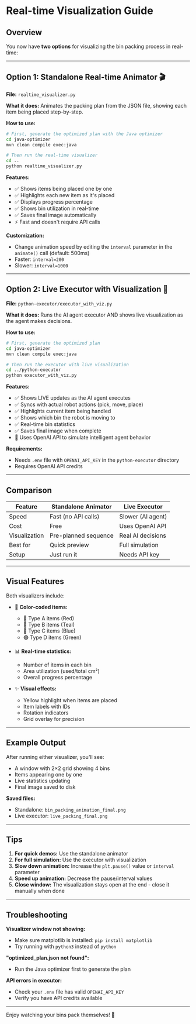 # Real-time Visualization Guide

## Overview
You now have **two options** for visualizing the bin packing process in real-time:

---

## Option 1: Standalone Real-time Animator 🎬

**File:** `realtime_visualizer.py`

**What it does:** Animates the packing plan from the JSON file, showing each item being placed step-by-step.

**How to use:**
```bash
# First, generate the optimized plan with the Java optimizer
cd java-optimizer
mvn clean compile exec:java

# Then run the real-time visualizer
cd ..
python realtime_visualizer.py
```

**Features:**
- ✅ Shows items being placed one by one
- ✅ Highlights each new item as it's placed
- ✅ Displays progress percentage
- ✅ Shows bin utilization in real-time
- ✅ Saves final image automatically
- ⚡ Fast and doesn't require API calls

**Customization:**
- Change animation speed by editing the `interval` parameter in the `animate()` call (default: 500ms)
- Faster: `interval=200`
- Slower: `interval=1000`

---

## Option 2: Live Executor with Visualization 🤖

**File:** `python-executor/executor_with_viz.py`

**What it does:** Runs the AI agent executor AND shows live visualization as the agent makes decisions.

**How to use:**
```bash
# First, generate the optimized plan
cd java-optimizer
mvn clean compile exec:java

# Then run the executor with live visualization
cd ../python-executor
python executor_with_viz.py
```

**Features:**
- ✅ Shows LIVE updates as the AI agent executes
- ✅ Syncs with actual robot actions (pick, move, place)
- ✅ Highlights current item being handled
- ✅ Shows which bin the robot is moving to
- ✅ Real-time bin statistics
- ✅ Saves final image when complete
- 🤖 Uses OpenAI API to simulate intelligent agent behavior

**Requirements:**
- Needs `.env` file with `OPENAI_API_KEY` in the `python-executor` directory
- Requires OpenAI API credits

---

## Comparison

| Feature | Standalone Animator | Live Executor |
|---------|-------------------|---------------|
| Speed | Fast (no API calls) | Slower (AI agent) |
| Cost | Free | Uses OpenAI API |
| Visualization | Pre-planned sequence | Real AI decisions |
| Best for | Quick preview | Full simulation |
| Setup | Just run it | Needs API key |

---

## Visual Features

Both visualizers include:

- 🎨 **Color-coded items:**
  - 🔴 Type A items (Red)
  - 🔵 Type B items (Teal)
  - 💙 Type C items (Blue)
  - 🟢 Type D items (Green)

- 📊 **Real-time statistics:**
  - Number of items in each bin
  - Area utilization (used/total cm²)
  - Overall progress percentage

- ✨ **Visual effects:**
  - Yellow highlight when items are placed
  - Item labels with IDs
  - Rotation indicators
  - Grid overlay for precision

---

## Example Output

After running either visualizer, you'll see:
- A window with 2×2 grid showing 4 bins
- Items appearing one by one
- Live statistics updating
- Final image saved to disk

**Saved files:**
- Standalone: `bin_packing_animation_final.png`
- Live executor: `live_packing_final.png`

---

## Tips

1. **For quick demos:** Use the standalone animator
2. **For full simulation:** Use the executor with visualization
3. **Slow down animation:** Increase the `plt.pause()` value or `interval` parameter
4. **Speed up animation:** Decrease the pause/interval values
5. **Close window:** The visualization stays open at the end - close it manually when done

---

## Troubleshooting

**Visualizer window not showing:**
- Make sure matplotlib is installed: `pip install matplotlib`
- Try running with `python3` instead of `python`

**"optimized_plan.json not found":**
- Run the Java optimizer first to generate the plan

**API errors in executor:**
- Check your `.env` file has valid `OPENAI_API_KEY`
- Verify you have API credits available

---

Enjoy watching your bins pack themselves! 🎉

